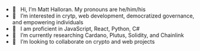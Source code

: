 - 👋 &nbsp; Hi, I’m Matt Halloran. My pronouns are he/him/his
- 👀 &nbsp; I’m interested in crytp, web development, democratized governance, and empowering individuals
- 💯 &nbsp; I am proficient in JavaScript, React, Python, C#
- 🔬 &nbsp; I’m currently researching Cardano, Plutus, Solidity, and Chainlink
- 💞️ &nbsp; I’m looking to collaborate on crypto and web projects
